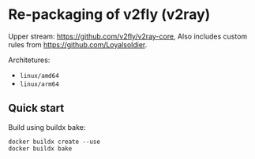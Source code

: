 # Re-packaging of v2fly (v2ray)

Upper stream: https://github.com/v2fly/v2ray-core,
Also includes custom rules from https://github.com/Loyalsoldier.

Architetures:

- `linux/amd64`
- `linux/arm64`

## Quick start

Build using buildx bake:

```shell
docker buildx create --use
docker buildx bake
```